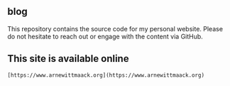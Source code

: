 ## blog
This repository contains the source code for my personal website. Please do not hesitate to reach out or engage with the content via GitHub.

## This site is available online
```url
[https://www.arnewittmaack.org](https://www.arnewittmaack.org)
```
